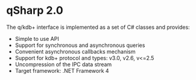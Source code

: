 <!-- img src="http://www.devnet.de/fileadmin/images/DEVnet_Logo2014.png" width="150px" height="150px"/-->

qSharp 2.0
==========

The q/kdb+ interface is implemented as a set of C# classes and provides:
- Simple to use API
- Support for synchronous and asynchronous queries
- Convenient asynchronous callbacks mechanism
- Support for kdb+ protocol and types: v3.0, v2.6, v<=2.5
- Uncompression of the IPC data stream
- Target framework: .NET Framework 4
